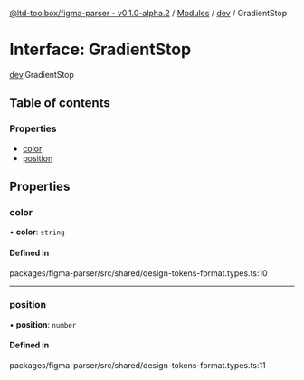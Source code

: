 [@ltd-toolbox/figma-parser - v0.1.0-alpha.2](../README.md) / [Modules](../modules.md) / [dev](../modules/dev.md) / GradientStop

# Interface: GradientStop

[dev](../modules/dev.md).GradientStop

## Table of contents

### Properties

- [color](dev.GradientStop.md#color)
- [position](dev.GradientStop.md#position)

## Properties

### color

• **color**: `string`

#### Defined in

packages/figma-parser/src/shared/design-tokens-format.types.ts:10

___

### position

• **position**: `number`

#### Defined in

packages/figma-parser/src/shared/design-tokens-format.types.ts:11
